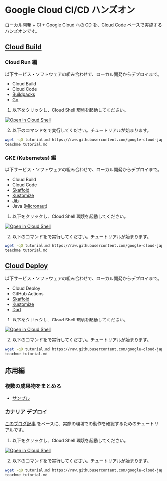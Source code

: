 # Google Cloud CI/CD ハンズオン

ローカル開発 + CI + Google Cloud への CD を、[Cloud Code](https://cloud.google.com/code?hl=ja) ベースで実施するハンズオンです。

## [Cloud Build](https://cloud.google.com/build?hl=ja)

### Cloud Run 編

以下サービス・ソフトウェアの組み合わせで、ローカル開発からデプロイまで。

- Cloud Build
- Cloud Code
- [Buildpacks](https://github.com/GoogleCloudPlatform/buildpacks)
- [Go](https://golang.org/)

1. 以下をクリックし、Cloud Shell 環境を起動してください。

[![Open in Cloud Shell](https://gstatic.com/cloudssh/images/open-btn.svg)](https://console.cloud.google.com/home/dashboard?cloudshell=true)

2. 以下のコマンドをで実行してください。チュートリアルが始まります。

```bash
wget -qO tutorial.md https://raw.githubusercontent.com/google-cloud-japan/appdev-cicd-handson/main/cloud-build/cloud-run.md
teachme tutorial.md
```

### GKE (Kubernetes) 編

以下サービス・ソフトウェアの組み合わせで、ローカル開発からデプロイまで。

- Cloud Build
- Cloud Code
- [Skaffold](https://skaffold.dev/)
- [Kustomize](https://kustomize.io/)
- [Jib](https://github.com/GoogleContainerTools/jib)
- Java ([Micronaut](https://micronaut.io/)) 

1. 以下をクリックし、Cloud Shell 環境を起動してください。

[![Open in Cloud Shell](https://gstatic.com/cloudssh/images/open-btn.svg)](https://console.cloud.google.com/home/dashboard?cloudshell=true)

2. 以下のコマンドをで実行してください。チュートリアルが始まります。

```bash
wget -qO tutorial.md https://raw.githubusercontent.com/google-cloud-japan/appdev-cicd-handson/main/cloud-build/kubernetes.md
teachme tutorial.md
```

## [Cloud Deploy](https://cloud.google.com/deploy?hl=ja)

以下サービス・ソフトウェアの組み合わせで、ローカル開発からデプロイまで。

- Cloud Deploy
- GitHub Actions
- [Skaffold](https://skaffold.dev/)
- [Kustomize](https://kustomize.io/)
- [Dart](https://dart.dev/)

1. 以下をクリックし、Cloud Shell 環境を起動してください。

[![Open in Cloud Shell](https://gstatic.com/cloudssh/images/open-btn.svg)](https://console.cloud.google.com/home/dashboard?cloudshell=true)

2. 以下のコマンドをで実行してください。チュートリアルが始まります。

```bash
wget -qO tutorial.md https://raw.githubusercontent.com/google-cloud-japan/appdev-cicd-handson/main/cloud-deploy/basic.md
teachme tutorial.md
```

## 応用編

### 複数の成果物をまとめる

- [サンプル](https://github.com/google-cloud-japan/appdev-cicd-handson/tree/main/others/multi-apps)

### カナリア デプロイ

[このブログ記事](https://cloud.google.com/blog/ja/topics/developers-practitioners/canary-deployments-using-kubernetes-gateway-api-flagger-and-google-cloud-deploy/) をベースに、実際の環境での動作を確認するためのチュートリアルです。

1. 以下をクリックし、Cloud Shell 環境を起動してください。

[![Open in Cloud Shell](https://gstatic.com/cloudssh/images/open-btn.svg)](https://console.cloud.google.com/home/dashboard?cloudshell=true)

2. 以下のコマンドをで実行してください。チュートリアルが始まります。

```bash
wget -qO tutorial.md https://raw.githubusercontent.com/google-cloud-japan/appdev-cicd-handson/main/others/canary/tutorial.md
teachme tutorial.md
```
